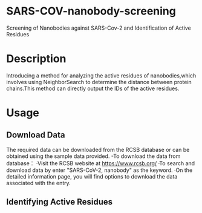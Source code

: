 # SARS-COV-nanobody-screening
Screening of Nanobodies against SARS-Cov-2 and Identification of Active Residues

# Description
Introducing a method for analyzing the active residues of nanobodies,which involves using NeighborSearch to determine the distance between protein chains.This method can directly output the IDs of the active residues.
# Usage
  ## Download Data
The required data can be downloaded from the RCSB database or can be obtained using the sample data provided.
   -To download the data from database：
   ·Visit the RCSB website at https://www.rcsb.org/
   ·To search and download data by enter "SARS-CoV-2, nanobody" as the keyword.
   ·On the detailed information page, you will find options to download the data associated with the entry.
   
  ## Identifying Active Residues

